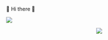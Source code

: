  👋 Hi there 👋

<img src="https://capsule-render.vercel.app/api?type=cylinder&color=auto&height=150&section=header&text=Holle%20World&fontSize=90" /><div style="text-align: center;">
  <img src="https://capsule-render.vercel.app/api?type=cylinder&color=auto&height=150&section=header&text=Hello%20World&fontSize=90" />
</div>
